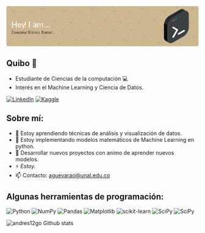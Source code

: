 ![Banner presentación](github-header-image.png)
## Quibo 👋

- Estudiante de Ciencias de la computación 💻
- Interés en el Machine Learning y Ciencia de Datos.

[![LinkedIn](https://img.shields.io/badge/linkedin-%230077B5.svg?style=for-the-badge&logo=linkedin&logoColor=white)](https://www.linkedin.com/in/asguevarao/)
[![Kaggle](https://img.shields.io/badge/Kaggle-035a7d?style=for-the-badge&logo=kaggle&logoColor=white)](https://www.kaggle.com/andrsguevaraortiz)

## Sobre mí:

- 🌱 Estoy aprendiendo técnicas de análisis y visualización de datos.
- 🔭 Estoy implementando modelos matemáticos de Machine Learning en python.
- 🤔 Desarrollar nuevos proyectos con animo de aprender nuevos modelos.
- ⚡ *Estoy.*
- 📫 Contacto: aguevarao@unal.edu.co

## Algunas herramientas de programación:

![Python](https://img.shields.io/badge/python-3670A0?style=for-the-badge&logo=python&logoColor=ffdd54)
![NumPy](https://img.shields.io/badge/numpy-%23013243.svg?style=for-the-badge&logo=numpy&logoColor=white)
![Pandas](https://img.shields.io/badge/pandas-%23150458.svg?style=for-the-badge&logo=pandas&logoColor=white)
![Matplotlib](https://img.shields.io/badge/Matplotlib-%23ffffff.svg?style=for-the-badge&logo=Matplotlib&logoColor=black)
![scikit-learn](https://img.shields.io/badge/scikit--learn-%23F7931E.svg?style=for-the-badge&logo=scikit-learn&logoColor=white)
![SciPy](https://img.shields.io/badge/SciPy-%230C55A5.svg?style=for-the-badge&logo=scipy&logoColor=%white)
![SciPy](https://img.shields.io/badge/SciPy-%230C55A5.svg?style=for-the-badge&logo=scipy&logoColor=%white)

![andres12go Github stats](https://github-readme-stats.vercel.app/appi?username=andres12go&show_icons=true&theme=transparent)

<!--
**andres12go/andres12go** is a ✨ _special_ ✨ repository because its `README.md` (this file) appears on your GitHub profile.

Here are some ideas to get you started:

- 🔭 I’m currently working on ...
- 🌱 I’m currently learning ...
- 👯 I’m looking to collaborate on ...
- 🤔 I’m looking for help with ...
- 💬 Ask me about ...
- 📫 How to reach me: ...
- 😄 Pronouns: ...
- ⚡ Fun fact: ...
-->
